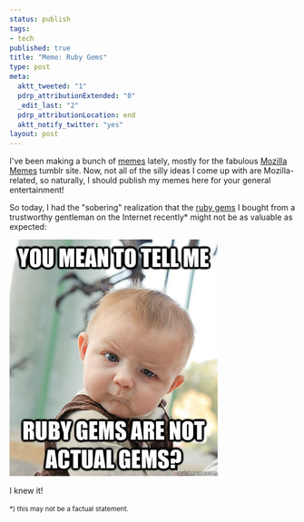 ```yaml
--- 
status: publish
tags: 
- tech
published: true
title: "Meme: Ruby Gems"
type: post
meta: 
  aktt_tweeted: "1"
  pdrp_attributionExtended: "0"
  _edit_last: "2"
  pdrp_attributionLocation: end
  aktt_notify_twitter: "yes"
layout: post
---
```

I've been making a bunch of <a href="http://en.wikipedia.org/wiki/Internet_meme">memes</a> lately, mostly for the fabulous <a href="http://mozillamemes.tumblr.com/">Mozilla Memes</a> tumblr site. Now, not all of the silly ideas I come up with are Mozilla-related, so naturally, I should publish my memes here for your general entertainment!

So today, I had the "sobering" realization that the <a href="http://rubygems.org/">ruby gems</a> I bought from a trustworthy gentleman on the Internet recently* might not be as valuable as expected:

<img src="/media/wp/2012/05/rubygems.jpg" alt="" title="Ruby Gems" width="367" height="417" class="alignnone size-full wp-image-4919" />

I knew it!

<small>*) this may not be a factual statement.</small>
